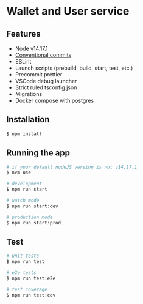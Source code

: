 # Wallet and User service

## Features

-   Node v14.17.1
-   [Conventional commits](https://www.conventionalcommits.org/en/v1.0.0-beta.3/)
-   ESLint
-   Launch scripts (prebuild, build, start, test, etc.)
-   Precommit prettier
-   VSCode debug launcher
-   Strict ruled tsconfig.json
-   Migrations
-   Docker compose with postgres

## Installation

```bash
$ npm install
```

## Running the app

```bash
# if your default nodeJS version is not v14.17.1
$ nvm use

# development
$ npm run start

# watch mode
$ npm run start:dev

# production mode
$ npm run start:prod
```

## Test

```bash
# unit tests
$ npm run test

# e2e tests
$ npm run test:e2e

# test coverage
$ npm run test:cov
```
